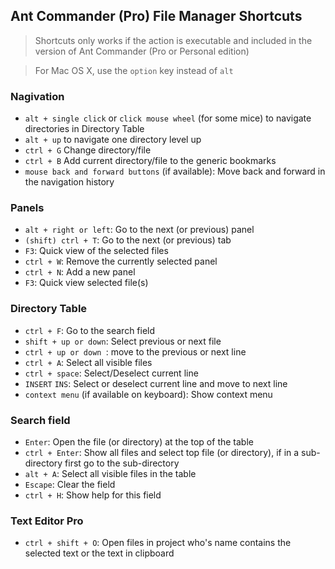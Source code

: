 ## Ant Commander (Pro) File Manager Shortcuts

> Shortcuts only works if the action is executable and included in the version of Ant Commander (Pro or Personal edition)

> For Mac OS X, use the `option` key instead of `alt`

### Nagivation
- `alt + single click` or `click mouse wheel` (for some mice) to navigate directories in Directory Table
- `alt + up` to navigate one directory level up
- `ctrl + G` Change directory/file
- `ctrl + B` Add current directory/file to the generic bookmarks
- `mouse back and forward buttons` (if available): Move back and forward in the navigation history

### Panels
- `alt + right or left`: Go to the next (or previous) panel
- `(shift) ctrl + T`: Go to the next (or previous) tab
- `F3`: Quick view of the selected files
- `ctrl + W`: Remove the currently selected panel
- `ctrl + N`: Add a new panel
- `F3`: Quick view selected file(s)

### Directory Table
- `ctrl + F`: Go to the search field
- `shift + up or down`: Select previous or next file
- `ctrl + up or down `: move to the previous or next line
- `ctrl + A`: Select all visible files
- `ctrl + space`: Select/Deselect current line
- `INSERT` `INS`: Select or deselect current line and move to next line
- `context menu` (if available on keyboard): Show context menu

### Search field
- `Enter`: Open the file (or directory) at the top of the table
- `ctrl + Enter`: Show all files  and select top file (or directory), if in a sub-directory first go to the sub-directory
- `alt + A`: Select all visible files in the table
- `Escape`: Clear the field
- `ctrl + H`: Show help for this field

### Text Editor Pro
- `ctrl + shift + O`: Open files in project who's name contains the selected text or the text in clipboard